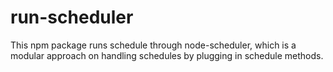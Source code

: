 # run-scheduler

This npm package runs schedule through node-scheduler, which is a modular approach on handling schedules by plugging in schedule methods.
